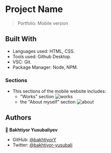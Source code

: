 # Project Name
> Portfolio: Mobile version

## Built With
- Languages used: HTML, CSS.
- Tools used: Github Desktop.
- VSC: Git.
- Package Manager: Node, NPM.

### Sections
- This sections of the mobile website includes:
  - "Works" section 
    ![works](https://user-images.githubusercontent.com/104260002/176953359-c143f80d-e2a9-4d3f-85f4-e63fc1162a1f.jpg)
  - the "About myself" section 
    ![about](https://user-images.githubusercontent.com/104260002/176953793-0b56df04-a122-422b-89ba-c79d8443c6bd.jpg)

## Authors
👤 **Bakhtiyor Yusubaliyev**
- GitHub: [@bakhtiyorY](https://github.com/githubhandle)
- Twitter: [@bakhtiyor-yusubali](https://twitter.com/twitterhandle)



